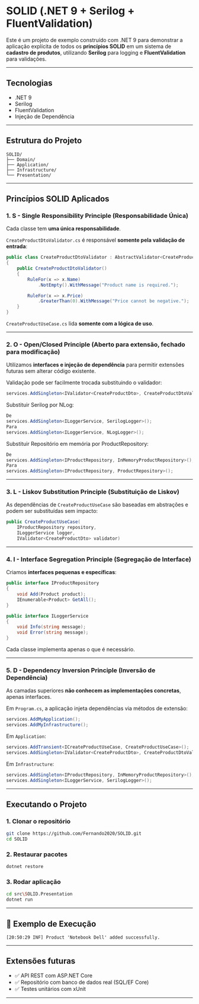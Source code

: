# SOLID (.NET 9 + Serilog + FluentValidation)

Este é um projeto de exemplo construído com .NET 9 para demonstrar a aplicação explícita de todos os **princípios SOLID** em um sistema de **cadastro de produtos**, utilizando **Serilog** para logging e **FluentValidation** para validações.

---

## Tecnologias
- .NET 9
- Serilog
- FluentValidation
- Injeção de Dependência

---

## Estrutura do Projeto

```
SOLID/
├── Domain/
├── Application/
├── Infrastructure/
└── Presentation/
```

---

## Princípios SOLID Aplicados

### 1. **S** - Single Responsibility Principle (Responsabilidade Única)

Cada classe tem **uma única responsabilidade**.

`CreateProductDtoValidator.cs` é responsável **somente pela validação de entrada**:

```csharp
public class CreateProductDtoValidator : AbstractValidator<CreateProductDto>
{
    public CreateProductDtoValidator()
    {
        RuleFor(x => x.Name)
            .NotEmpty().WithMessage("Product name is required.");

        RuleFor(x => x.Price)
            .GreaterThan(0).WithMessage("Price cannot be negative.");
    }
}
```

`CreateProductUseCase.cs` lida **somente com a lógica de uso**.

---

### 2. **O** - Open/Closed Principle (Aberto para extensão, fechado para modificação)

Utilizamos **interfaces e injeção de dependência** para permitir extensões futuras sem alterar código existente.

Validação pode ser facilmente trocada substituindo o validador:

```csharp
services.AddSingleton<IValidator<CreateProductDto>, CreateProductDtoValidator>();
```

Substituir Serilog por NLog:

```csharp
De
services.AddSingleton<ILoggerService, SerilogLogger>();
Para
services.AddSingleton<ILoggerService, NLogLogger>();
```

Substituir Repositório em memória por ProductRepository:

```csharp
De
services.AddSingleton<IProductRepository, InMemoryProductRepository>();
Para
services.AddSingleton<IProductRepository, ProductRepository>();
```
---

### 3. **L** - Liskov Substitution Principle (Substituição de Liskov)

As dependências de `CreateProductUseCase` são baseadas em abstrações e podem ser substituídas sem impacto:

```csharp
public CreateProductUseCase(
    IProductRepository repository,
    ILoggerService logger,
    IValidator<CreateProductDto> validator)
```

---

### 4. **I** - Interface Segregation Principle (Segregação de Interface)

Criamos **interfaces pequenas e específicas**:

```csharp
public interface IProductRepository
{
    void Add(Product product);
    IEnumerable<Product> GetAll();
}
```

```csharp
public interface ILoggerService
{
    void Info(string message);
    void Error(string message);
}
```

Cada classe implementa apenas o que é necessário.

---

### 5. **D** - Dependency Inversion Principle (Inversão de Dependência)

As camadas superiores **não conhecem as implementações concretas**, apenas interfaces.

Em `Program.cs`, a aplicação injeta dependências via métodos de extensão:

```csharp
services.AddMyApplication();
services.AddMyInfrastructure();
```

Em `Application`:

```csharp
services.AddTransient<ICreateProductUseCase, CreateProductUseCase>();
services.AddSingleton<IValidator<CreateProductDto>, CreateProductDtoValidator>();
```

Em `Infrastructure`:

```csharp
services.AddSingleton<IProductRepository, InMemoryProductRepository>();
services.AddSingleton<ILoggerService, SerilogLogger>();
```

---

## Executando o Projeto

### 1. Clonar o repositório
```bash
git clone https://github.com/Fernando2020/SOLID.git
cd SOLID
```

### 2. Restaurar pacotes
```bash
dotnet restore
```

### 3. Rodar aplicação
```bash
cd src\SOLID.Presentation
dotnet run
```

---

## 🧪 Exemplo de Execução

```
[20:50:29 INF] Product 'Notebook Dell' added successfully.
```

---

## Extensões futuras

- ✅ API REST com ASP.NET Core
- ✅ Repositório com banco de dados real (SQL/EF Core)
- ✅ Testes unitários com xUnit

---
